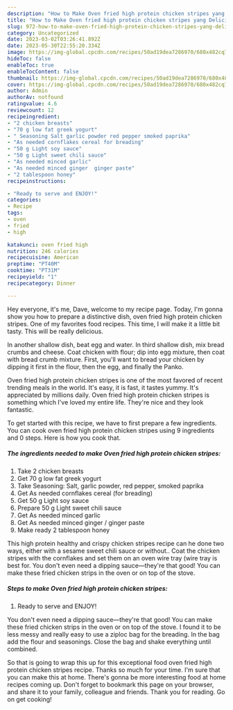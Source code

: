 ```yaml
---
description: "How to Make Oven fried high protein chicken stripes yang Delicious"
title: "How to Make Oven fried high protein chicken stripes yang Delicious"
slug: 972-how-to-make-oven-fried-high-protein-chicken-stripes-yang-delicious
category: Uncategorized
date: 2023-03-02T03:26:41.892Z
date: 2023-05-30T22:55:20.334Z
image: https://img-global.cpcdn.com/recipes/50ad19dea7286970/680x482cq70/oven-fried-high-protein-chicken-stripes-recipe-main-photo.jpg
hideToc: false
enableToc: true
enableTocContent: false
thumbnail: https://img-global.cpcdn.com/recipes/50ad19dea7286970/680x482cq70/oven-fried-high-protein-chicken-stripes-recipe-main-photo.jpg
cover: https://img-global.cpcdn.com/recipes/50ad19dea7286970/680x482cq70/oven-fried-high-protein-chicken-stripes-recipe-main-photo.jpg
author: Admin
authorAv: notfound
ratingvalue: 4.6
reviewcount: 12
recipeingredient:
- "2 chicken breasts"
- "70 g low fat greek yogurt"
- " Seasoning Salt garlic powder red pepper smoked paprika"
- "As needed cornflakes cereal for breading"
- "50 g Light soy sauce"
- "50 g Light sweet chili sauce"
- "As needed minced garlic"
- "As needed minced ginger  ginger paste"
- "2 tablespoon honey"
recipeinstructions:

- "Ready to serve and ENJOY!"
categories:
- Recipe
tags:
- oven
- fried
- high

katakunci: oven fried high 
nutrition: 246 calories
recipecuisine: American
preptime: "PT40M"
cooktime: "PT31M"
recipeyield: "1"
recipecategory: Dinner

---
```



Hey everyone, it's me, Dave, welcome to my recipe page. Today, I'm gonna show you how to prepare a distinctive dish, oven fried high protein chicken stripes. One of my favorites food recipes. This time, I will make it a little bit tasty. This will be really delicious.

In another shallow dish, beat egg and water. In third shallow dish, mix bread crumbs and cheese. Coat chicken with flour; dip into egg mixture, then coat with bread crumb mixture. First, you&#39;ll want to bread your chicken by dipping it first in the flour, then the egg, and finally the Panko.

Oven fried high protein chicken stripes is one of the most favored of recent trending meals in the world. It's easy, it is fast, it tastes yummy. It's appreciated by millions daily. Oven fried high protein chicken stripes is something which I've loved my entire life. They're nice and they look fantastic.


To get started with this recipe, we have to first prepare a few ingredients. You can cook oven fried high protein chicken stripes using 9 ingredients and 0 steps. Here is how you cook that.

<!--inarticleads1-->

##### The ingredients needed to make Oven fried high protein chicken stripes:

1. Take 2 chicken breasts
1. Get 70 g low fat greek yogurt
1. Take  Seasoning: Salt, garlic powder, red pepper, smoked paprika
1. Get As needed cornflakes cereal (for breading)
1. Get 50 g Light soy sauce
1. Prepare 50 g Light sweet chili sauce
1. Get As needed minced garlic
1. Get As needed minced ginger / ginger paste
1. Make ready 2 tablespoon honey


This high protein healthy and crispy chicken stripes recipe can he done two ways, either with a sesame sweet chili sauce or without.. Coat the chicken stripes with the cornflakes and set them on an oven wire tray (wire tray is best for. You don&#39;t even need a dipping sauce—they&#39;re that good! You can make these fried chicken strips in the oven or on top of the stove. 

<!--inarticleads2-->

##### Steps to make Oven fried high protein chicken stripes:


1. Ready to serve and ENJOY!

You don&#39;t even need a dipping sauce—they&#39;re that good! You can make these fried chicken strips in the oven or on top of the stove. I found it to be less messy and really easy to use a ziploc bag for the breading. In the bag add the flour and seasonings. Close the bag and shake everything until combined. 

So that is going to wrap this up for this exceptional food oven fried high protein chicken stripes recipe. Thanks so much for your time. I'm sure that you can make this at home. There's gonna be more interesting food at home recipes coming up. Don't forget to bookmark this page on your browser, and share it to your family, colleague and friends. Thank you for reading. Go on get cooking!
